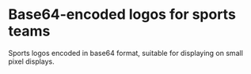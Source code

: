 # Base64-encoded logos for sports teams
Sports logos encoded in base64 format, suitable for displaying on small pixel displays.
